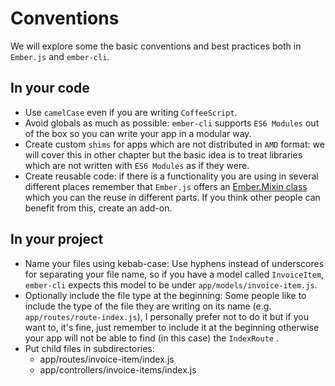 # Conventions
We will explore some the basic conventions and best practices both in `Ember.js` and `ember-cli`.

## In your code

- Use `camelCase` even if you are writing `CoffeeScript`.
- Avoid globals as much as possible: `ember-cli` supports `ES6 Modules` out of the box so you can write your app in a modular way.
- Create custom `shims` for apps which are not distributed in `AMD` format: we will cover this in other chapter but the basic idea is to treat libraries which are not written with `ES6 Modules` as if they were.
- Create reusable code: if there is a functionality you are using in several different places remember that `Ember.js` offers an [Ember.Mixin class](http://emberjs.com/api/classes/Ember.Mixin.html) which you can the reuse in different parts. If you think other people can benefit from this, create an add-on.

## In your project

- Name your files using kebab-case: Use hyphens instead of underscores for separating your file name, so if you have a model called `InvoiceItem`, `ember-cli` expects this model to be under `app/models/invoice-item.js`.
- Optionally include the file type at the beginning: Some people like to include the type of the file they are writing on its name (e.g. `app/routes/route-index.js`), I personally prefer not to do it but if you want to, it's fine, just remember to include it at the beginning otherwise your app will not be able to find (in this case) the `IndexRoute` .
- Put child files in subdirectories:
  - app/routes/invoice-item/index.js
  - app/controllers/invoice-items/index.js
